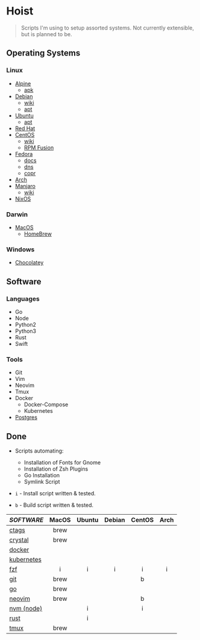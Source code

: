 # Hoist

> Scripts I'm using to setup assorted systems.
> Not currently extensible, but is planned to be.


## Operating Systems

### Linux
- [Alpine](https://pkgs.alpinelinux.org/packages)
  - [apk](https://pkgs.alpinelinux.org/packages)
- [Debian](https://www.debian.org/)
  - [wiki](https://wiki.debian.org/FrontPage)
  - [apt](https://packages.ubuntu.com/search?keywords=apt)
- [Ubuntu](https://www.ubuntu.com/desktop)
  - [apt](https://packages.ubuntu.com/search?keywords=apt)
- [Red Hat](https://www.redhat.com/en)
- [CentOS](https://www.centos.org/)
  - [wiki](https://wiki.centos.org/)
  - [RPM Fusion](https://copr.fedorainfracloud.org/)
- [Fedora](https://getfedora.org/)
  - [docs](https://docs.fedoraproject.org/)
  - [dns](https://github.com/rpm-software-management/dnf/wiki)
  - [copr](https://copr.fedorainfracloud.org/)
- [Arch](https://wiki.archlinux.org/)
- [Manjaro](https://manjaro.org/get-manjaro/)
  - [wiki](https://wiki.manjaro.org/index.php?title=Main_Page)
- [NixOS](https://nixos.org/)

### Darwin
- [MacOS](https://www.apple.com/macos/high-sierra/)
  - [HomeBrew](http://braumeister.org/)

### Windows
- [Chocolatey](https://chocolatey.org/packages)

## Software

### Languages
- Go
- Node
- Python2
- Python3
- Rust
- Swift

### Tools
- Git
- Vim
- Neovim
- Tmux
- Docker
  - Docker-Compose
  - Kubernetes
- [Postgres](https://hevodata.com/blog/how-to-install-and-use-postgresql-on-ubuntu-16-04/)

## Done
- Scripts automating:
  - Installation of Fonts for Gnome
  - Installation of Zsh Plugins
  - Go Installation
  - Symlink Script

- `i` - Install script written & tested.
- `b` - Build script written & tested.

|                                *SOFTWARE*                                 | MacOS | Ubuntu | Debian | CentOS | Arch  |
| :------------------------------------------------------------------------ | :---: | :----: | :----: | :----: | :---: |
| [ctags](https://github.com/universal-ctags/ctags)                         | brew  |        |        |        |       |
| [crystal](https://crystal-lang.org/docs/installation/)                    | brew  |        |        |        |       |
| [docker](https://store.docker.com/search?type=edition&offering=community) |       |        |        |        |       |
| [kubernetes]()                                                            |       |        |        |        |       |
| [fzf](https://github.com/junegunn/fzf#installation)                       |   i   |   i    |   i    |   i    |   i   |
| [git](https://github.com/git/git/blob/master/INSTALL)                     | brew  |        |        |   b    |       |
| [go](https://golang.org/dl/)                                              | brew  |        |        |        |       |
| [neovim](https://github.com/neovim/neovim/wiki/Installing-Neovim)         | brew  |        |        |   b    |       |
| [nvm (node)](https://github.com/creationix/nvm#installation)              |       |   i    |        |   i    |       |
| [rust](https://www.rust-lang.org/en-US/install.html)                      |       |   i    |        |        |       |
| [tmux](https://github.com/tmux/tmux)                                      | brew  |        |        |        |       |


